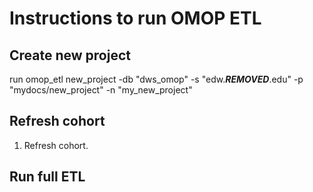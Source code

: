 # Instructions to run OMOP ETL

## Create new project

run omop_etl new_project -db "dws_omop" -s "edw.***REMOVED***.edu" -p "mydocs/new_project" -n "my_new_project"

## Refresh cohort

1. Refresh cohort.



## Run full ETL

